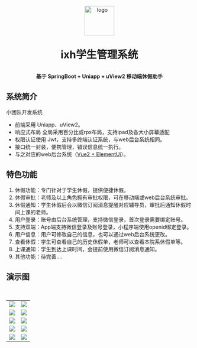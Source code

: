 <p align="center">
	<img alt="logo" width="80" src="https://gitee.com/donghe-li/images/raw/master/student-mangement/logo.png">
</p>
<h1 align="center" style="margin: 30px 0 30px; font-weight: bold;">ixh学生管理系统</h1>
<h4 align="center">基于 SpringBoot + Uniapp + uView2 移动端休假助手</h4>

## 系统简介

小团队开发系统

- 前端采用 Uniapp、uView2。
- 响应式布局 全局采用百分比或rpx布局，支持ipad及各大小屏幕适配
- 权限认证使用 Jwt，支持多终端认证系统，与web后台系统相同。
- 接口统一封装，便携管理，错误信息统一执行。
- 与之对应的web后台系统（[Vue2 + ElementUi](https://gitee.com/donghe-li/student-management)）。

## 特色功能

1. 休假功能：专门针对于学生休假，提供便捷休假。
2. 休假审批：老师及以上角色拥有审批权限，可在移动端或web后台系统审批。
3. 休假通知：学生休假后会以微信订阅消息提醒对应辅导员，审批后通知休假时间上课的老师。
4. 用户登录：账号由后台系统管理，支持微信登录，首次登录需要绑定账号。
5. 支持双端：App端支持微信登录及账号登录，小程序端使用openid绑定登录。
6. 用户信息：用户可修改自己的信息，也可以通过web后台系统更改。
7. 查看休假：学生可查看自己的历史休假单，老师可以查看本院系休假单等。
8. 上课通知：学生到达上课时间，会提前使用微信订阅消息通知。
9. 其他功能：待完善....


## 演示图

<table>
    <tr>
        <td><img src="https://gitee.com/donghe-li/images/raw/master/student-mangement-mobile/login.jpg"/></td>
        <td><img src="https://gitee.com/donghe-li/images/raw/master/student-mangement-mobile/login3.jpg"/></td>
    </tr>
    <tr>
        <td><img src="https://gitee.com/donghe-li/images/raw/master/student-mangement-mobile/login1.jpg"/></td>
        <td><img src="https://gitee.com/donghe-li/images/raw/master/student-mangement-mobile/login2.jpg"/></td>
    </tr>
    ​<tr>
        <td><img src="https://gitee.com/donghe-li/images/raw/master/student-mangement-mobile/info.png"/></td>
        <td><img src="https://gitee.com/donghe-li/images/raw/master/student-mangement-mobile/other.jpg"/></td>
    </tr>
    <tr>
        <td><img src="https://gitee.com/donghe-li/images/raw/master/student-mangement-mobile/vacation1.png"/></td>
        <td><img src="https://gitee.com/donghe-li/images/raw/master/student-mangement-mobile/vacation2.png"/></td>
    </tr>
    <tr>
        <td><img src="https://gitee.com/donghe-li/images/raw/master/student-mangement-mobile/tongzhi.jpg"/></td>
        <td><img src="https://gitee.com/donghe-li/images/raw/master/student-mangement-mobile/shenpi.png"/></td>
    </tr>
</table>
